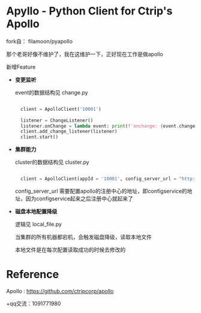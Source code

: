 Apyllo - Python Client for Ctrip's Apollo
================

fork自： filamoon/pyapollo

那个老哥好像不维护了，我在这维护一下，正好现在工作是做apollo

新增Feature
* **变更监听**

  event的数据结构见 change.py

  ```python
  
    client = ApolloClient('10001')
    
    listener = ChangeListener()
    listener.onChange = lambda event: print(f'onchange: {event.changes}')
    client.add_change_listener(listener)
    client.start()
  
  ```
* **集群能力**

  cluster的数据结构见 cluster.py

  ```python
  
    client = ApolloClient(appId = '10001', config_server_url = "http://localhost:8080")
  
  ```
  config_server_url 需要配置apollo的注册中心的地址，即configservice的地址，因为configservice起来之后注册中心就起来了

* **磁盘本地配置降级**

  逻辑见 local_file.py

  当集群的所有机器都宕机，会触发磁盘降级，读取本地文件

  本地文件是在每次配置读取成功的时候去修改的

# Reference
Apollo : https://github.com/ctripcorp/apollo

+qq交流：1091771980
